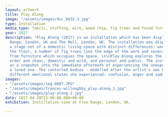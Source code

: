 ```yaml
---
layout: artwork
title: Play Along
image: "/assets/images/dsc_6632-3.jpg"
type: Installation
media_type: fabric, stuffing, wire, wood chip, fig trees and found furniture
year: 2017
description: "Play Along (2017) is an installation which has been displayed at Free
  Range, London, UK and The Mall, London, UK. The installation was displayed like
  a stage set of a domestic living space with distinct differences: wood chips cover
  the floor, a number of fig trees line the edge of the work and several bodies emerge
  from furniture which occupies the space. \n\nPlay Along explores the polarity of
  order and chaos, domestic and wild, and personal and public. The installation acts
  as a snapshot into the immediate aftermath of experiencing the unexpected loss of
  a loved one. The contorted bodies - modelled after the artist's own body - represent
  different emotional states she experienced: confusion, anger and sadness. "
images:
- "/assets/images/img_0007.JPG"
- "/assets/images/frances-willoughby_play-along_1.jpg"
- "/assets/images/play-along-2.jpg"
date: 2017-04-30T23:00:00.000+00:00
exhibition: Instillation view at Free Range, London, UK.

---
```


